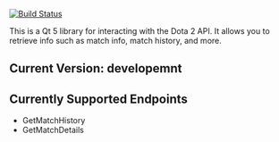 [![Build Status](https://travis-ci.org/computerfr33k/libdota2-qt5.svg?branch=master)](https://travis-ci.org/computerfr33k/libdota2-qt5)

This is a Qt 5 library for interacting with the Dota 2 API. It allows you to retrieve info such as match info, match history, and more.

## Current Version: developemnt

## Currently Supported Endpoints
* GetMatchHistory
* GetMatchDetails
